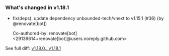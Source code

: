 ### What's changed in v1.18.1

* fix(deps): update dependency unbounded-tech/vnext to v1.15.1 (#36) (by @renovate[bot])

  Co-authored-by: renovate[bot] <29139614+renovate[bot]@users.noreply.github.com>


See full diff: [v1.18.0...v1.18.1](https://github.com/unbounded-tech/workflow-vnext-tag/compare/v1.18.0...v1.18.1)
